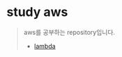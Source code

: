 # study aws

> aws를 공부하는 repository입니다.
> - [lambda](https://github.com/YuSangHuck/study_aws/tree/master/lambda)